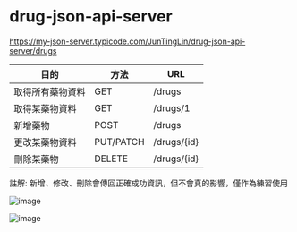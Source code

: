 # drug-json-api-server


https://my-json-server.typicode.com/JunTingLin/drug-json-api-server/drugs

| 目的       | 方法        | URL         |
| -------- | --------- | ----------- |
| 取得所有藥物資料 | GET       | /drugs      |
| 取得某藥物資料  | GET       | /drugs/1    |
| 新增藥物     | POST      | /drugs      |
| 更改某藥物資料  | PUT/PATCH | /drugs/{id} |
| 刪除某藥物    | DELETE    | /drugs/{id} |

註解: 新增、修改、刪除會傳回正確成功資訊，但不會真的影響，僅作為練習使用

![image](https://user-images.githubusercontent.com/92431095/221526122-d82df3b9-c9af-43d8-99d7-f898aafd7376.png)

![image](https://user-images.githubusercontent.com/92431095/221526491-8dab3888-3b55-41a5-af10-6f7d56892fef.png)

